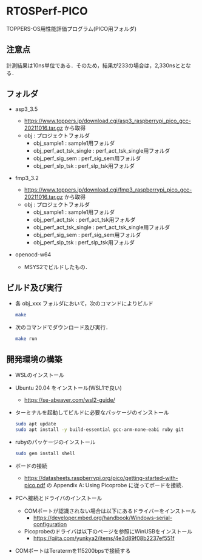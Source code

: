 # RTOSPerf-PICO
TOPPERS-OS用性能評価プログラム(PICO用フォルダ)

## 注意点
計測結果は10ns単位である．そのため，結果が233の場合は，2,330nsととなる．

## フォルダ
- asp3_3.5
	- https://www.toppers.jp/download.cgi/asp3_raspberrypi_pico_gcc-20211016.tar.gz から取得
	- obj : プロジェクトフォルダ
		- obj_sample1 : sample1用フォルダ
		- obj_perf_act_tsk_single : perf_act_tsk_single用フォルダ
		- obj_perf_sig_sem : perf_sig_sem用フォルダ
		- obj_perf_slp_tsk : perf_slp_tsk用フォルダ

- fmp3_3.2
	- https://www.toppers.jp/download.cgi/fmp3_raspberrypi_pico_gcc-20211016.tar.gz から取得
	- obj : プロジェクトフォルダ
		- obj_sample1 : sample1用フォルダ
		- obj_perf_act_tsk : perf_act_tsk用フォルダ
		- obj_perf_act_tsk_single : perf_act_tsk_single用フォルダ
		- obj_perf_sig_sem : perf_sig_sem用フォルダ
		- obj_perf_slp_tsk : perf_slp_tsk用フォルダ

- openocd-w64
	- MSYS2でビルドしたもの．

## ビルド及び実行

- 各 obj_xxx フォルダにおいて，次のコマンドによりビルド

	```bash
	make 
	```
- 次のコマンドでダウンロード及び実行．
	```bash
	make run
	```

## 開発環境の構築
- WSLのインストール
 - Ubuntu 20.04 をインストール(WSL1で良い)
 	- https://se-abeaver.com/wsl2-guide/
 - ターミナルを起動してビルドに必要なパッケージのインストール
	```bash
	sudo apt update
	sudo apt install -y build-essential gcc-arm-none-eabi ruby git
	```
 - rubyのパッケージのインストール
	```bash
	sudo gem install shell
	```

- ボードの接続
	- https://datasheets.raspberrypi.org/pico/getting-started-with-pico.pdf の Appendix A: Using Picoprobe に従ってボードを接続．

- PCへ接続とドライバのインストール
	- COMポートが認識されない場合は以下にあるドライバーをインストール
		- https://developer.mbed.org/handbook/Windows-serial-configuration
	- Picoprobeのドライバは以下のページを参照にWinUSBをインストール
 		- https://qiita.com/yunkya2/items/4e3d89f08b2237ef551f

- COMポートはTeratermを115200bpsで接続する		